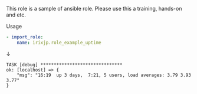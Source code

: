 This role is a sample of ansible role.
Please use this a training, hands-on and etc.

Usage

```yaml
- import_role:
    name: irixjp.role_example_uptime
```

↓

```
TASK [debug] *******************************
ok: [localhost] => {
    "msg": "16:19  up 3 days,  7:21, 5 users, load averages: 3.79 3.93 3.77"
}
```
